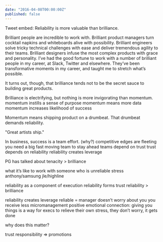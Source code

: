 ```yaml
---
date: "2016-04-08T00:00:00Z"
published: false
---
```

Tweet embed: Reliability is more valuable than brilliance.

Brilliant people are incredible to work with. Brilliant product managers turn cocktail napkins and whiteboards alive with possibility. Brilliant engineers solve tricky technical challenges with ease and deliver tremendous agility to their teams. Brilliant designers infuse the most complex products with grace and personality. I’ve had the good fortune to work with a number of brilliant people in my career, at Slack, Twitter and elsewhere. They’ve been transformative moments in my career, and taught me to stretch what’s possible.

It turns out, though, that brilliance tends not to be the secret sauce to building great products.

Brilliance is electrifying, but nothing is more invigorating than momentum.
momentum instills a sense of purpose
momentum means more data
momentum increases likelihood of success

Momentum means shipping product on a drumbeat. That drumbeat demands reliability.

"Great artists ship."

In business, success is a team effort. (why?)
competitive edges are fleeting you need a big fast moving team to stay ahead
teams depend on trust
trust depends on reliability
reliability creates leverage

PG has talked about tenacity > brilliance

what it’s like to work with someone who is unreliable
stress
anthony/samsung
jle/highline

reliability as a component of execution
reliability forms trust
reliability > brilliance

reliability creates leverage
reliable = manager doesn’t worry about you
you receive less micromanagement
positive emotional connection: giving you things is a way for execs to relieve their own stress, they don’t worry, it gets done

why does this matter?

trust
responsibility
=> promotions
